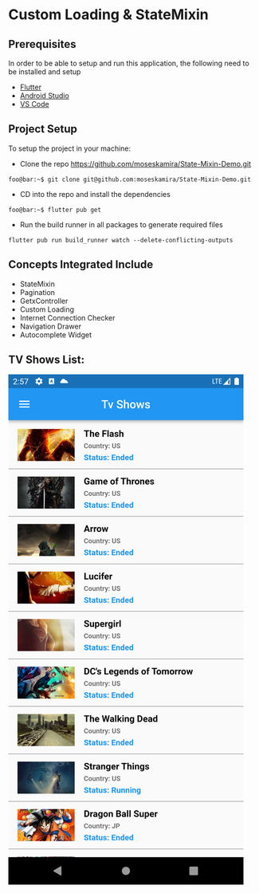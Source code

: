 # Custom Loading & StateMixin

## Prerequisites

In order to be able to setup and run this application, the following need to be installed and setup

- [Flutter](https://docs.flutter.dev/get-started/install)
- [Android Studio](https://developer.android.com/studio)
- [VS Code](https://code.visualstudio.com/)

## Project Setup

To setup the project in your machine:

- Clone the repo
  https://github.com/moseskamira/State-Mixin-Demo.git

```console
foo@bar:~$ git clone git@github.com:moseskamira/State-Mixin-Demo.git
```

- CD into the repo and install the dependencies

```console
foo@bar:~$ flutter pub get
```

- Run the build runner in all packages to generate required files

```console
flutter pub run build_runner watch --delete-conflicting-outputs
```

## Concepts Integrated Include

- StateMixin
- Pagination
- GetxController
- Custom Loading
- Internet Connection Checker
- Navigation Drawer
- Autocomplete Widget

## TV Shows List:

![tvShowsList](/assets/images/tv.png)